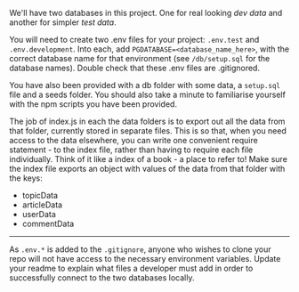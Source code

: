 We'll have two databases in this project. One for real looking _dev data_ and another for simpler _test data_.

You will need to create two .env files for your project: `.env.test` and `.env.development`. Into each, add `PGDATABASE=<database_name_here>`, with the correct database name for that environment (see `/db/setup.sql` for the database names). Double check that these .env files are .gitignored.

You have also been provided with a db folder with some data, a `setup.sql` file and a seeds folder. You should also take a minute to familiarise yourself with the npm scripts you have been provided.

The job of index.js in each the data folders is to export out all the data from that folder, currently stored in separate files. This is so that, when you need access to the data elsewhere, you can write one convenient require statement - to the index file, rather than having to require each file individually. Think of it like a index of a book - a place to refer to! Make sure the index file exports an object with values of the data from that folder with the keys:

- topicData
- articleData
- userData
- commentData

---

As `.env.*` is added to the `.gitignore`, anyone who wishes to clone your repo will not have access to the necessary environment variables. Update your readme to explain what files a developer must add in order to successfully connect to the two databases locally.
